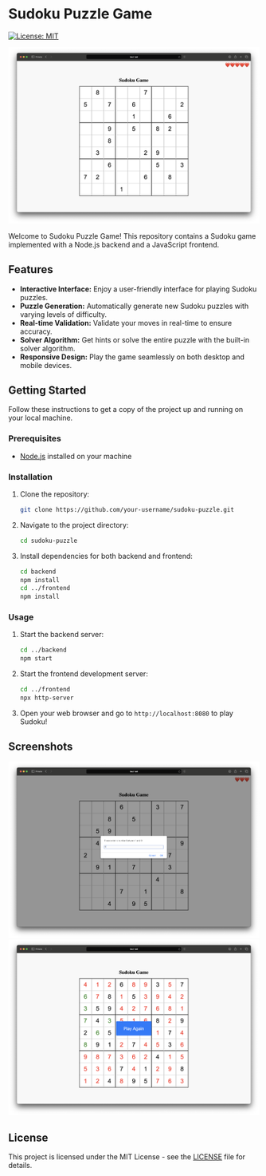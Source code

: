 # Sudoku Puzzle Game
[![License: MIT](https://img.shields.io/badge/License-MIT-yellow.svg)](https://opensource.org/licenses/MIT)


![Demo](demo.png)

Welcome to Sudoku Puzzle Game! This repository contains a Sudoku game implemented with a Node.js backend and a JavaScript frontend.

## Features

- **Interactive Interface:** Enjoy a user-friendly interface for playing Sudoku puzzles.
- **Puzzle Generation:** Automatically generate new Sudoku puzzles with varying levels of difficulty.
- **Real-time Validation:** Validate your moves in real-time to ensure accuracy.
- **Solver Algorithm:** Get hints or solve the entire puzzle with the built-in solver algorithm.
- **Responsive Design:** Play the game seamlessly on both desktop and mobile devices.

## Getting Started

Follow these instructions to get a copy of the project up and running on your local machine.

### Prerequisites

- [Node.js](https://nodejs.org/) installed on your machine

### Installation

1. Clone the repository:

   ```bash
   git clone https://github.com/your-username/sudoku-puzzle.git
   ```

2. Navigate to the project directory:

   ```bash
   cd sudoku-puzzle
   ```

3. Install dependencies for both backend and frontend:

   ```bash
   cd backend
   npm install
   cd ../frontend
   npm install
   ```

### Usage

1. Start the backend server:

   ```bash
   cd ../backend
   npm start
   ```

2. Start the frontend development server:

   ```bash
   cd ../frontend
   npx http-server
   ```

3. Open your web browser and go to `http://localhost:8080` to play Sudoku!

## Screenshots

![Screenshot1](screenshot/screenshot1.png)
![Screenshot2](screenshot/screenshot2.png)

## License

This project is licensed under the MIT License - see the [LICENSE](https://opensource.org/licenses/MIT) file for details.
